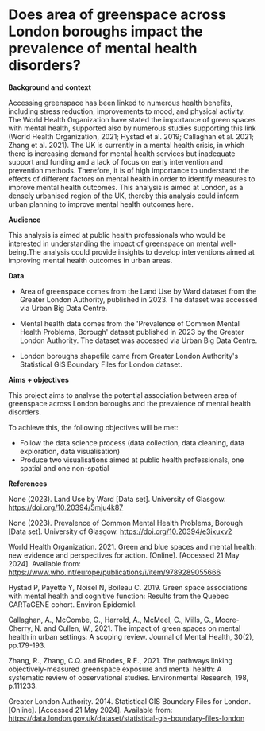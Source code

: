 # Does area of greenspace across London boroughs impact the prevalence of mental health disorders?


**Background and context**

Accessing greenspace has been linked to numerous health benefits, including stress reduction, improvements to mood, and physical activity. The World Health Organization have stated the importance of green spaces with mental health, supported also by numerous studies supporting this link (World Health Organization, 2021; Hystad et al. 2019; Callaghan et al. 2021; Zhang et al. 2021). The UK is currently in a mental health crisis, in which there is increasing demand for mental health services but inadequate support and funding and a lack of focus on early intervention and prevention methods. Therefore, it is of high importance to understand the effects of different factors on mental health in order to identify measures to improve mental health outcomes. This analysis is aimed at London, as a densely urbanised region of the UK, thereby this analysis could inform urban planning to improve mental health outcomes here.

**Audience**

This analysis is aimed at public health professionals who would be interested in understanding the impact of greenspace on mental well-being.The analysis could provide insights to develop interventions aimed at improving mental health outcomes in urban areas.

**Data**

- Area of greenspace comes from the Land Use by Ward dataset from the Greater London Authority, published in 2023. The dataset was accessed via Urban Big Data Centre.

- Mental health data comes from the 'Prevalence of Common Mental Health Problems, Borough' dataset published in 2023 by the Greater London Authority. The dataset was accessed via Urban Big Data Centre.

- London boroughs shapefile came from Greater London Authority's Statistical GIS Boundary Files for London dataset. 


**Aims + objectives**

This project aims to analyse the potential association between area of greenspace across London boroughs and the prevalence of mental health disorders. 

  To achieve this, the following objectives will be met:
- Follow the data science process (data collection, data cleaning, data exploration, data visualisation)
- Produce two visualisations aimed at public health professionals, one spatial and one non-spatial



**References**

None (2023). Land Use by Ward [Data set]. University of Glasgow. https://doi.org/10.20394/5mju4k87

None (2023). Prevalence of Common Mental Health Problems, Borough [Data set]. University of Glasgow. https://doi.org/10.20394/e3ixuxv2

World Health Organization. 2021. Green and blue spaces and mental health: new evidence and perspectives for action. [Online]. [Accessed 21 May 2024]. Available from: https://www.who.int/europe/publications/i/item/9789289055666

Hystad P, Payette Y, Noisel N, Boileau C. 2019. Green space associations with mental health and cognitive function: Results from the Quebec CARTaGENE cohort. Environ Epidemiol. 

Callaghan, A., McCombe, G., Harrold, A., McMeel, C., Mills, G., Moore-Cherry, N. and Cullen, W., 2021. The impact of green spaces on mental health in urban settings: A scoping review. Journal of Mental Health, 30(2), pp.179-193.

Zhang, R., Zhang, C.Q. and Rhodes, R.E., 2021. The pathways linking objectively-measured greenspace exposure and mental health: A systematic review of observational studies. Environmental Research, 198, p.111233.

Greater London Authority. 2014. Statistical GIS Boundary Files for London. [Online]. [Accessed 21 May 2024]. Available from: https://data.london.gov.uk/dataset/statistical-gis-boundary-files-london

